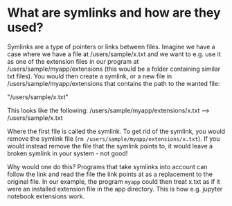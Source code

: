 # What are symlinks and how are they used?

Symlinks are a type of pointers or links between files. Imagine we have a case where we have a file at /users/sample/x.txt and we want to e.g. use it as one of the extension files in our program at /users/sample/myapp/extensions (this would be a folder containing similar txt files). You would then create a symlink, or a new file in /users/sample/myapp/extensions that contains the path to the wanted file:

"/users/sample/x.txt"

This looks like the following:
/users/sample/myapp/extensions/x.txt --> /users/sample/x.txt

Where the first file is called the symlink. To get rid of the symlink, you would remove the symlink file (`rm /users/sample/myapp/extensions/x.txt`). If you would instead remove the file that the symlink points to, it would leave a broken symlink in your system - not good!

Why would one do this? Programs that take symlinks into account can follow the link and read the file the link points at as a replacement to the original file. In our example, the program `myapp` could then treat x.txt as if it were an installed extension file in the app directory. This is how e.g. jupyter notebook extensions work.
